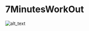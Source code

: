 # 7MinutesWorkOut
![_alt_text_](https://img.shields.io/badge/kotlin-1.8.20-7F52FF?style-for-the-badge&logo=kotlin)

